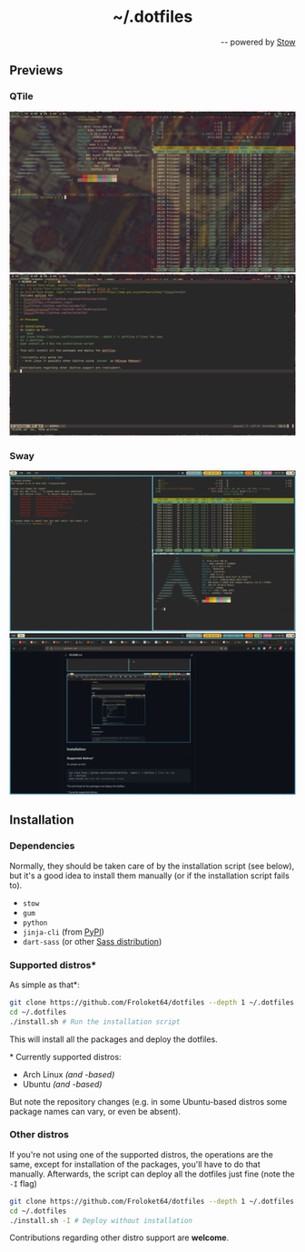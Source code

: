 <h1 align="center">~/.dotfiles</h1>
<p align="right">-- powered by <a href="https://www.gnu.org/software/stow/">Stow</a></p>

## Previews

### QTile

![Some terminals](/preview/qtile/terminals.png)
![Coding](/preview/qtile/coding.png)

### Sway

![Some more terminals](/preview/sway/terminals.png)
![Web browser](/preview/sway/browser.png)

## Installation

### Dependencies

Normally, they should be taken care of by the installation script (see below), but it's a good idea to install them manually (or if the installation script fails to).

- `stow`
- `gum`
- `python`
- `jinja-cli` (from [PyPI](https://pypi.org/project/jinja-cli/))
- `dart-sass` (or other [Sass distribution](https://sass-lang.com/install))

### Supported distros\*

As simple as that\*:

``` bash
git clone https://github.com/Froloket64/dotfiles --depth 1 ~/.dotfiles # Clone the repo
cd ~/.dotfiles
./install.sh # Run the installation script
```

This will install all the packages and deploy the dotfiles.

\* Currently supported distros:

+ Arch Linux _(and -based)_
+ Ubuntu _(and -based)_

But note the repository changes (e.g. in some Ubuntu-based distros some package names can vary, or even be absent).

### Other distros

If you're not using one of the supported distros, the operations are the same, except for installation of the packages, you'll have to do that manually. Afterwards, the script can deploy all the dotfiles just fine (note the `-I` flag)

``` bash
git clone https://github.com/Froloket64/dotfiles --depth 1 ~/.dotfiles # Clone the repo
cd ~/.dotfiles
./install.sh -I # Deploy without installation
```

Contributions regarding other distro support are **welcome**.

